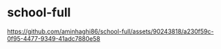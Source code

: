 # school-full


https://github.com/aminhaghi86/school-full/assets/90243818/a230f59c-0f95-4477-9349-41adc7880e58

